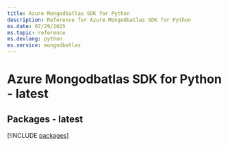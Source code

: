```yaml
---
title: Azure Mongodbatlas SDK for Python
description: Reference for Azure Mongodbatlas SDK for Python
ms.date: 07/29/2025
ms.topic: reference
ms.devlang: python
ms.service: mongodbatlas
---
```

# Azure Mongodbatlas SDK for Python - latest
## Packages - latest
[!INCLUDE [packages](mongodbatlas-index.md)]